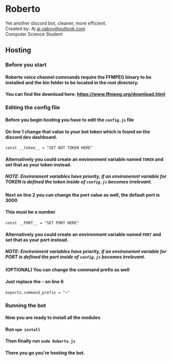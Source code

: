 # Roberto
Yet another discord bot, cleaner, more efficient.<br/>
Created by: Aj <aj.yaboy@outlook.com><br/>
Computer Science Student
## Hosting
### Before you start
#### Roberto voice channel commands require the FFMPEG binary to be installed and the bin folder to be located in the root directory.
#### You can find the download here: https://www.ffmpeg.org/download.html

### Editing the config file
#### Before you begin hosting you have to edit the `config.js` file

#### On line 1 change that value to your bot token which is found on the discord dev dashboard.
`const __token__ = "SET BOT TOKEN HERE"`
#### Alternatively you could create an environment variable named `TOKEN` and set that as your token instead.
##### NOTE: Environment variables have priority, if an environemnt variable for TOKEN is defined the token inside of `config.js` becomes irrelevant.

#### Next on line 2 you can change the port value as well, the default port is 3000
#### This must be a number
`const __PORT__ = "SET PORT HERE"`
#### Alternatively you could create an environment variable named `PORT` and set that as your port instead.
##### NOTE: Environment variables have priority, if an environemnt variable for PORT is defined the port inside of `config.js` becomes irrelevant.

#### (OPTIONAL) You can change the command prefix as well
#### Just replace the `~` on line 6
`exports.command_prefix = "~"`

### Running the bot
#### Now you are ready to install all the modules
#### Run `npm install`
#### Then finally run `node Roberto.js`
#### There you go you're hosting the bot.
